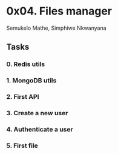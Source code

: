 # 0x04. Files manager

Semukelo Mathe, Simphiwe Nkwanyana

## Tasks

### 0. Redis utils

### 1. MongoDB utils

### 2. First API

### 3. Create a new user

### 4. Authenticate a user

### 5. First file
